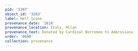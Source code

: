 ```yaml
---
pid: '5397'
object_id: '3263'
label: Hell Scene
provenance_date: '1618'
provenance_location: Italy, Milan
provenance_text: Donated by Cardinal Borromeo to Ambrosiana
order: '0690'
collection: provenance
---
```

